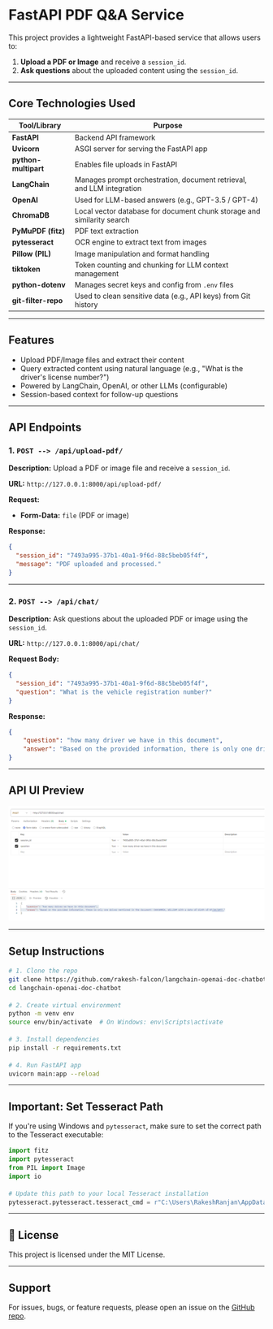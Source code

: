 # FastAPI PDF Q&A Service

This project provides a lightweight FastAPI-based service that allows users to:

1. **Upload a PDF or Image** and receive a `session_id`.
2. **Ask questions** about the uploaded content using the `session_id`.

---

## Core Technologies Used

| Tool/Library         | Purpose                                                                 |
|----------------------|-------------------------------------------------------------------------|
| **FastAPI**          | Backend API framework                                                   |
| **Uvicorn**          | ASGI server for serving the FastAPI app                                 |
| **python-multipart** | Enables file uploads in FastAPI                                         |
| **LangChain**        | Manages prompt orchestration, document retrieval, and LLM integration   |
| **OpenAI**           | Used for LLM-based answers (e.g., GPT-3.5 / GPT-4)                      |
| **ChromaDB**         | Local vector database for document chunk storage and similarity search  |
| **PyMuPDF (fitz)**   | PDF text extraction                                                     |
| **pytesseract**      | OCR engine to extract text from images                                  |
| **Pillow (PIL)**     | Image manipulation and format handling                                  |
| **tiktoken**         | Token counting and chunking for LLM context management                  |
| **python-dotenv**    | Manages secret keys and config from `.env` files                        |
| **git-filter-repo**  | Used to clean sensitive data (e.g., API keys) from Git history          |

---
## Features

- Upload PDF/Image files and extract their content
- Query extracted content using natural language (e.g., "What is the driver's license number?")
- Powered by LangChain, OpenAI, or other LLMs (configurable)
- Session-based context for follow-up questions

---

## API Endpoints

### 1. `POST --> /api/upload-pdf/`

**Description:** Upload a PDF or image file and receive a `session_id`.

**URL:** `http://127.0.0.1:8000/api/upload-pdf/`

**Request:**

- **Form-Data:** `file` (PDF or image)

**Response:**
```json
{
  "session_id": "7493a995-37b1-40a1-9f6d-88c5beb05f4f",
  "message": "PDF uploaded and processed."
}
```

---

### 2. `POST --> /api/chat/`

**Description:** Ask questions about the uploaded PDF or image using the `session_id`.

**URL:** `http://127.0.0.1:8000/api/chat/`

**Request Body:**
```json
{
  "session_id": "7493a995-37b1-40a1-9f6d-88c5beb05f4f",
  "question": "What is the vehicle registration number?"
}
```

**Response:**
```json
{
    "question": "how many driver we have in this document",
    "answer": "Based on the provided information, there is only one driver mentioned in the document: CHAVARRIA, WILLIAM with a date of birth of 07/24/1977."
}
```

---

## API UI Preview

![POST /api/chat/](README-IMAGE/response-chat.png)

---

## Setup Instructions

```bash
# 1. Clone the repo
git clone https://github.com/rakesh-falcon/langchain-openai-doc-chatbot.git
cd langchain-openai-doc-chatbot

# 2. Create virtual environment
python -m venv env
source env/bin/activate  # On Windows: env\Scripts\activate

# 3. Install dependencies
pip install -r requirements.txt

# 4. Run FastAPI app
uvicorn main:app --reload
```

---

## Important: Set Tesseract Path

If you're using Windows and `pytesseract`, make sure to set the correct path to the Tesseract executable:

```python
import fitz
import pytesseract
from PIL import Image
import io

# Update this path to your local Tesseract installation
pytesseract.pytesseract.tesseract_cmd = r"C:\Users\RakeshRanjan\AppData\Local\Programs\Tesseract-OCR\tesseract.exe"
```

---

## 📄 License

This project is licensed under the MIT License.

---

## Support

For issues, bugs, or feature requests, please open an issue on the [GitHub repo](https://github.com/rakesh-falcon/langchain-openai-doc-chatbot).